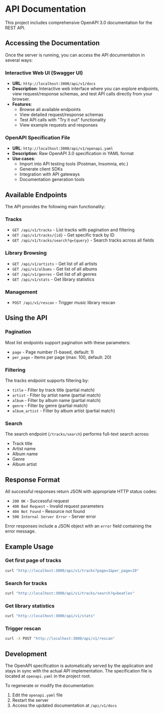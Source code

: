 # API Documentation

This project includes comprehensive OpenAPI 3.0 documentation for the REST API.

## Accessing the Documentation

Once the server is running, you can access the API documentation in several ways:

### Interactive Web UI (Swagger UI)
- **URL**: `http://localhost:3000/api/v1/docs`
- **Description**: Interactive web interface where you can explore endpoints, view request/response schemas, and test API calls directly from your browser.
- **Features**:
  - Browse all available endpoints
  - View detailed request/response schemas
  - Test API calls with "Try it out" functionality
  - View example requests and responses

### OpenAPI Specification File
- **URL**: `http://localhost:3000/api/v1/openapi.yaml`
- **Description**: Raw OpenAPI 3.0 specification in YAML format
- **Use cases**:
  - Import into API testing tools (Postman, Insomnia, etc.)
  - Generate client SDKs
  - Integration with API gateways
  - Documentation generation tools

## Available Endpoints

The API provides the following main functionality:

### Tracks
- `GET /api/v1/tracks` - List tracks with pagination and filtering
- `GET /api/v1/tracks/{id}` - Get specific track by ID
- `GET /api/v1/tracks/search?q={query}` - Search tracks across all fields

### Library Browsing
- `GET /api/v1/artists` - Get list of all artists
- `GET /api/v1/albums` - Get list of all albums  
- `GET /api/v1/genres` - Get list of all genres
- `GET /api/v1/stats` - Get library statistics

### Management
- `POST /api/v1/rescan` - Trigger music library rescan

## Using the API

### Pagination
Most list endpoints support pagination with these parameters:
- `page` - Page number (1-based, default: 1)
- `per_page` - Items per page (max: 100, default: 20)

### Filtering
The tracks endpoint supports filtering by:
- `title` - Filter by track title (partial match)
- `artist` - Filter by artist name (partial match)
- `album` - Filter by album name (partial match)
- `genre` - Filter by genre (partial match)
- `album_artist` - Filter by album artist (partial match)

### Search
The search endpoint (`/tracks/search`) performs full-text search across:
- Track title
- Artist name
- Album name
- Genre
- Album artist

## Response Format

All successful responses return JSON with appropriate HTTP status codes:
- `200 OK` - Successful request
- `400 Bad Request` - Invalid request parameters
- `404 Not Found` - Resource not found
- `500 Internal Server Error` - Server error

Error responses include a JSON object with an `error` field containing the error message.

## Example Usage

### Get first page of tracks
```bash
curl "http://localhost:3000/api/v1/tracks?page=1&per_page=10"
```

### Search for tracks
```bash
curl "http://localhost:3000/api/v1/tracks/search?q=beatles"
```

### Get library statistics
```bash
curl "http://localhost:3000/api/v1/stats"
```

### Trigger rescan
```bash
curl -X POST "http://localhost:3000/api/v1/rescan"
```

## Development

The OpenAPI specification is automatically served by the application and stays in sync with the actual API implementation. The specification file is located at `openapi.yaml` in the project root.

To regenerate or modify the documentation:
1. Edit the `openapi.yaml` file
2. Restart the server
3. Access the updated documentation at `/api/v1/docs`
